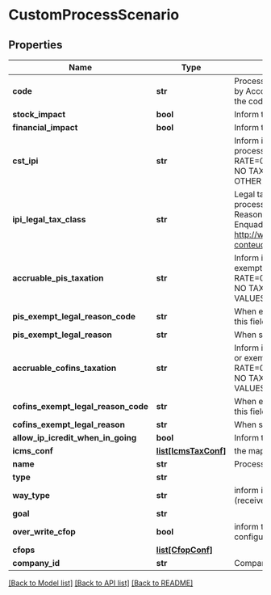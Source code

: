 # CustomProcessScenario

## Properties
Name | Type | Description | Notes
------------ | ------------- | ------------- | -------------
**code** | **str** | Process code to Identify this configuration, its is unique by Accounty Id or when standard, its has priority when the code match with the standard code. | 
**stock_impact** | **bool** | Inform that the process has inventory impact. | [optional] 
**financial_impact** | **bool** | Inform that the process has financial impact. | [optional] 
**cst_ipi** | **str** | Inform if this process is subject to IPI taxation on output process - &#39;T&#39;  # TAXABLE - &#39;Z&#39;  # TAXABLE WITH RATE&#x3D;0.00 - &#39;E&#39;  # EXEMPT - &#39;H&#39;  # SUSPENDED - &#39;N&#39;  # NO TAXABLE     - &#39;I&#39;  # IMMUNE - &#39;O&#39;  # OTHER - &#39;OZ&#39; # OTHER AND ZERO VALUES  | [optional] 
**ipi_legal_tax_class** | **str** | Legal tax classificação for IPI (enquadramento) When the processo has CST IPI 52 or 54, is mandatory inform Reason Code, see Anexo XIV - Código de Enquadramento Legal do IPI from  http://www.nfe.fazenda.gov.br/portal/exibirArquivo.aspx?conteudo&#x3D;mCnJajU4BKU&#x3D;  | [optional] 
**accruable_pis_taxation** | **str** | Inform if this item by nature is subject to PIS taxation or exempt - &#39;T&#39; # TAXABLE - &#39;Z&#39; # TAXABLE WITH RATE&#x3D;0.00 - &#39;E&#39; # EXEMPT - &#39;H&#39; # SUSPENDED - &#39;N&#39; # NO TAXABLE - &#39;O&#39; # OTHER - &#39;OZ&#39;# OTHER AND ZERO VALUES  | [optional] 
**pis_exempt_legal_reason_code** | **str** | When exempt, taxable with zero, suspended, not taxable, this field holds the official code number | [optional] 
**pis_exempt_legal_reason** | **str** | When specifi reason, this field has the description | [optional] 
**accruable_cofins_taxation** | **str** | Inform if this item by nature is subject to COFINS taxation or exempt - &#39;T&#39;  # TAXABLE - &#39;Z&#39;  # TAXABLE WITH RATE&#x3D;0.00 - &#39;E&#39;  # EXEMPT - &#39;H&#39;  # SUSPENDED - &#39;N&#39;  # NO TAXABLE     - &#39;O&#39;  # OTHER - &#39;OZ&#39; # OTHER AND ZERO VALUES  | [optional] 
**cofins_exempt_legal_reason_code** | **str** | When exempt, taxable with zero, suspended, not taxable, this field holds the official code number | [optional] 
**cofins_exempt_legal_reason** | **str** | When specifi reason, this field has the description | [optional] 
**allow_ip_icredit_when_in_going** | **bool** | Inform that the process allow IPI credit to Input process | [optional] 
**icms_conf** | [**list[IcmsTaxConf]**](IcmsTaxConf.md) | the map key is state code | [optional] 
**name** | **str** | Process name to Identify this configuration | 
**type** | **str** |  | [optional] 
**way_type** | **str** | inform if the transaction is an operation to internalizing (receive) item or value | [optional] 
**goal** | **str** |  | [optional] 
**over_write_cfop** | **bool** | inform that the configuration process overwrites the cfop configuration. | [optional] 
**cfops** | [**list[CfopConf]**](CfopConf.md) |  | [optional] 
**company_id** | **str** | Company ID | 

[[Back to Model list]](../README.md#documentation-for-models) [[Back to API list]](../README.md#documentation-for-api-endpoints) [[Back to README]](../README.md)


